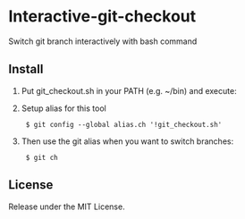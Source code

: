 # Interactive-git-checkout
Switch git branch interactively with bash command

## Install

1. Put git_checkout.sh in your PATH (e.g. ~/bin) and execute:
2. Setup alias for this tool

        $ git config --global alias.ch '!git_checkout.sh'

3. Then use the git alias when you want to switch branches:

        $ git ch

## License

Release under the MIT License.

